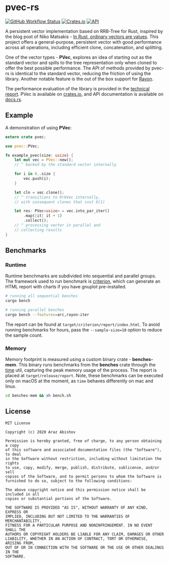# pvec-rs

[![GitHub Workflow Status](https://github.com/ArazAbishov/pvec-rs/workflows/build/badge.svg)](https://github.com/ArazAbishov/pvec-rs/actions)
[![Crates.io](https://img.shields.io/crates/v/pvec)](https://crates.io/crates/pvec)
[![API](https://docs.rs/pvec/badge.svg?version=0.2.0)](https://docs.rs/pvec/0.2.0/pvec/)

A persistent vector implementation based on RRB-Tree for Rust, inspired by the blog post of Niko Matsakis - [In Rust, ordinary vectors are values](http://smallcultfollowing.com/babysteps/blog/2018/02/01/in-rust-ordinary-vectors-are-values/). This project offers a general-purpose, persistent vector with good performance across all operations, including efficient clone, concatenation, and splitting.

One of the vector types - **PVec**, explores an idea of starting out as the standard vector and spills to the tree representation only when cloned to offer the best possible performance. The API of methods provided by pvec-rs is identical to the standard vector, reducing the friction of using the library. Another notable feature is the out of the box support for [Rayon](https://github.com/rayon-rs/rayon).

The performance evaluation of the library is provided in the [technical report](https://abishov.com/thesis). PVec is available on [crates.io](https://crates.io/crates/pvec), and API documentation is available on [docs.rs](https://docs.rs/pvec/0.2.0/pvec/).

## Example

A demonstration of using **PVec**:

```rust
extern crate pvec;

use pvec::PVec;

fn example_pvec(size: usize) {
    let mut vec = PVec::new();
    // ^ backed by the standard vector internally

    for i in 0..size {
        vec.push(i);
    }

    let cln = vec.clone();
    // ^ transitions to RrbVec internally,
    // with consequent clones that cost O(1)

    let res: PVec<usize> = vec.into_par_iter()
        .map(|it| it + 1)
        .collect();
    // ^ processing vector in parallel and
    // collecting results
}
```

## Benchmarks

### Runtime

Runtime benchmarks are subdivided into sequential and parallel groups. The framework used to run benchmark is [criterion](https://github.com/bheisler/criterion.rs), which can generate an HTML report with charts if you have gnuplot pre-installed.

```bash
# running all sequential benches
cargo bench

# running parallel benches
cargo bench --features=arc,rayon-iter
```

The report can be found at `target/criterion/report/index.html`. To avoid running benchmarks for hours, pass the `--sample-size=10` option to reduce the sample count.

### Memory

Memory footprint is measured using a custom binary crate - **benches-mem**. This binary runs benchmarks from the **benches** crate through the [time](https://www.freebsd.org/cgi/man.cgi?query=time) util, capturing the peak memory usage of the process. The report is placed at `target/release/report`. Note, these benchmarks can be executed only on macOS at the moment, as `time` behaves differently on mac and linux.

```bash
cd benches-mem && sh bench.sh
```

## License

```
MIT License

Copyright (c) 2020 Araz Abishov

Permission is hereby granted, free of charge, to any person obtaining a copy
of this software and associated documentation files (the "Software"), to deal
in the Software without restriction, including without limitation the rights
to use, copy, modify, merge, publish, distribute, sublicense, and/or sell
copies of the Software, and to permit persons to whom the Software is
furnished to do so, subject to the following conditions:

The above copyright notice and this permission notice shall be included in all
copies or substantial portions of the Software.

THE SOFTWARE IS PROVIDED "AS IS", WITHOUT WARRANTY OF ANY KIND, EXPRESS OR
IMPLIED, INCLUDING BUT NOT LIMITED TO THE WARRANTIES OF MERCHANTABILITY,
FITNESS FOR A PARTICULAR PURPOSE AND NONINFRINGEMENT. IN NO EVENT SHALL THE
AUTHORS OR COPYRIGHT HOLDERS BE LIABLE FOR ANY CLAIM, DAMAGES OR OTHER
LIABILITY, WHETHER IN AN ACTION OF CONTRACT, TORT OR OTHERWISE, ARISING FROM,
OUT OF OR IN CONNECTION WITH THE SOFTWARE OR THE USE OR OTHER DEALINGS IN THE
SOFTWARE.
```